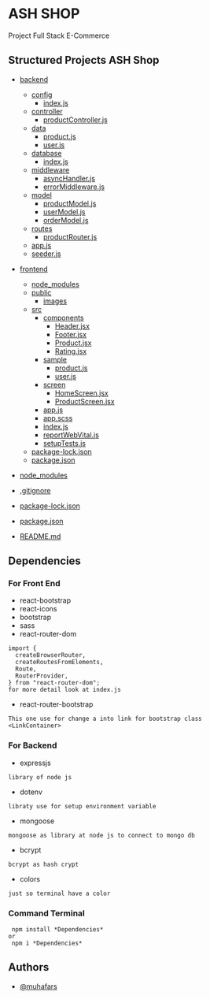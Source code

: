 # ASH SHOP

Project Full Stack E-Commerce

## Structured Projects ASH Shop

- [backend](./backend)

  - [config](./backend/config)
    - [index.js](./backend/config/index.js)
  - [controller](./backend/controller)
    - [productController.js](./backend/controller/productController.js)
  - [data](./backend/data)
    - [product.js](./backend/data/product.js)
    - [user.js](./backend/data/user.js)
  - [database](./backend/database)
    - [index.js](./backend/database/index.js)
  - [middleware](./backend/middleware)
    - [asyncHandler.js](./backend/middleware/asyncHandler.js)
    - [errorMiddleware.js](./backend/middleware/errorMiddleware.js)
  - [model](./backend/model)
    - [productModel.js](./backend/model/productModel.js)
    - [userModel.js](./backend/model/userModel.js)
    - [orderModel.js](./backend/model/orderModel.js)
  - [routes](./backend/routes)
    - [productRouter.js](./backend/routes/productRouter.js)
  - [app.js](./backend/app.js)
  - [seeder.js](./backend/seeder.js)

- [frontend](./frontend)
  - [node_modules](./frontend/node_modules)
  - [public](./frontend/public)
    - [images](./frontend/public/images)
  - [src](./frontend/src)
    - [components](./frontend/src/components)
      - [Header.jsx](./frontend/src/components/Header.jsx)
      - [Footer.jsx](./frontend/src/components/Footer.jsx)
      - [Product.jsx](./frontend/src/components/Product.jsx)
      - [Rating.jsx](./frontend/src/components/Rating.jsx)
    - [sample](./frontend/src/sample)
      - [product.js](./frontend/src/product.js)
      - [user.js](./frontend/src/user.js)
    - [screen](./frontend/src/screen)
      - [HomeScreen.jsx](./frontend/HomeScreend.jsx)
      - [ProductScreen.jsx](./frontend/ProductScreend.jsx)
    - [app.js](./frontend/src/app.js)
    - [app.scss](./frontend/src/app.scss)
    - [index.js](./frontend/src/index.js)
    - [reportWebVital.js](./frontend/src/reportWebVital.js)
    - [setupTests.js](./frontend/src/setupTests.js)
  - [package-lock.json](./frontend/src/package-lock.json)
  - [package.json](./frontend/src/package.json)
- [node_modules](./node_modules)
- [.gitignore](./gitignore)
- [package-lock.json](./package-lock.json)
- [package.json](./package.json)
- [README.md](./README.md)

## Dependencies

### For Front End

- react-bootstrap
- react-icons
- bootstrap
- sass
- react-router-dom

```
import {
  createBrowserRouter,
  createRoutesFromElements,
  Route,
  RouterProvider,
} from "react-router-dom";
for more detail look at index.js
```

- react-router-bootstrap

```
This one use for change a into link for bootstrap class
<LinkContainer>
```

### For Backend

- expressjs

```
library of node js
```

- dotenv

```
libraty use for setup environment variable
```

- mongoose

```
mongoose as library at node js to connect to mongo db
```

- bcrypt

```
bcrypt as hash crypt
```

- colors

```
just so terminal have a color
```

### Command Terminal

```
 npm install *Dependencies*
or
 npm i *Dependencies*
```

## Authors

- [@muhafars](https://www.github.com/muhafars)
